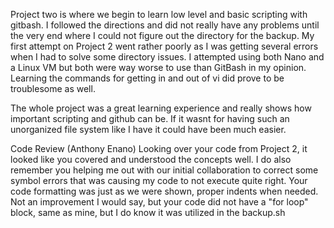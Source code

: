 Project two is where we begin to learn low level and basic scripting with gitbash. I followed the directions and did not really have any problems until the very end where I could not figure out the directory for the backup. My first attempt on Project 2 went rather poorly as I was getting several errors when I had to solve some directory issues. I attempted using both Nano and a Linux VM but both were way worse to use than GitBash in my opinion. Learning the commands for getting in and out of vi did prove to be troublesome as well.

The whole project was a great learning experience and really shows how important scripting and github can be. If it wasnt for having such an unorganized file system like I have it could have been much easier.

Code Review (Anthony Enano)
Looking over your code from Project 2, it looked like you covered and understood the concepts well.
I do also remember you helping me out with our initial collaboration to correct some symbol errors that was causing my code to not execute quite right.
Your code formatting was just as we were shown, proper indents when needed.
Not an improvement I would say, but your code did not have a "for loop" block, same as mine, but I do know it was utilized in the backup.sh

